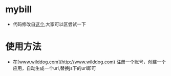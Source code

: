 # mybill
* 代码修改自[这个](http://codepen.io/huluoyang/pen/GZbBwL),大家可以区尝试一下
# 使用方法
* 在[www.wilddog.com](http://www.wilddog.com) 注册一个账号，创建一个应用，自动生成一个url,替换js下的url即可
